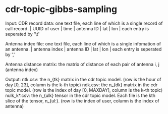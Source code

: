 # cdr-topic-gibbs-sampling

Input:
  CDR record data: one text file, each line of which is a single record of call record.
          | UUID of user | time | antenna ID | lat | lon |
          each entry is seperated by '\t'
          
  Antenna index file: one text file, each line of which is a single infomation of an antenna.
          | antenna index | antenna ID | lat | lon |
          each entry is seperated by ','
  
  Antenna distance matrix: the matrix of distance of each pair of antenna i, j (antenna index)
  
Output:
  ntk.csv: the n_{tk} matrix in the cdr topic model. (row is the hour of day [0, 23], column is the k-th topic)
  ndk.csv: the n_{dk} matrix in the cdr topic model. (row is the index of day [0, MAXDAY], column is the k-th topic)
  nulk_k*.csv: the n_{ulk} tensor in the cdr topic model. Each file is the kth slice of the tensor, n_{ul:}. (row is the index of user, column is the index of antenna)
